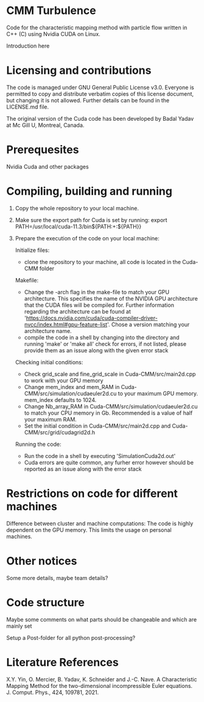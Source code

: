 # CMM Turbulence

Code for the characteristic mapping method with particle flow written in C++ (C) using Nvidia CUDA on Linux.

Introduction here

# Licensing and contributions

The code is managed under GNU General Public License v3.0. Everyone is permitted to copy and distribute verbatim copies of this license document, but changing it is not allowed. Further details can be found in the LICENSE.md file.

The original version of the Cuda code has been developed by Badal Yadav at Mc Gill U, Montreal, Canada.

# Prerequesites

Nvidia Cuda and other packages

# Compiling, building and running

1) Copy the whole repository to your local machine.

2) Make sure the export path for Cuda is set by running: 
   export PATH=/usr/local/cuda-11.3/bin${PATH:+:${PATH}}
   
3) Prepare the execution of the code on your local machine:
   
   Initialize files:
   - clone the repository to your machine, all code is located in the Cuda-CMM folder

   Makefile:
   - Change the -arch flag in the make-file to match your GPU architecture. This specifies the name of the NVIDIA GPU architecture that the CUDA files will be          compiled for. Further information regarding the architecture can be found at 'https://docs.nvidia.com/cuda/cuda-compiler-driver-nvcc/index.html#gpu-feature-list'. Chose a version matching your architecture name.
   - compile the code in a shell by changing into the directory and running 'make' or 'make all'
     check for errors, if not listed, please provide them as an issue along with the given error stack

   Checking initial conditions:
   - Check grid_scale and fine_grid_scale in Cuda-CMM/src/main2d.cpp to work with your GPU memory
   - Change mem_index and mem_RAM in Cuda-CMM/src/simulation/cudaeuler2d.cu to your maximum GPU memory. mem_index defaults to 1024.
   - Change Nb_array_RAM in Cuda-CMM/src/simulation/cudaeuler2d.cu to match your CPU memory in Gb. Recommended is a value of half your maximum RAM.
   - Set the initial condition in Cuda-CMM/src/main2d.cpp and Cuda-CMM/src/grid/cudagrid2d.h
   
   Running the code:
   - Run the code in a shell by executing 'SimulationCuda2d.out'
   - Cuda errors are quite common, any furher error however should be reported as an issue along with the error stack

# Restrictions on code for different machines

Difference between cluster and machine computations:
The code is highly dependent on the GPU memory. This limits the usage on personal machines.

# Other notices

Some more details, maybe team details?

# Code structure

Maybe some comments on what parts should be changeable and which are mainly set

Setup a Post-folder for all python post-processing?

# Literature References

X.Y. Yin, O. Mercier, B. Yadav, K. Schneider and J.-C. Nave. 
A Characteristic Mapping Method for the two-dimensional incompressible Euler equations. 
J. Comput. Phys., 424, 109781, 2021.
